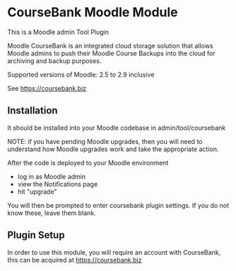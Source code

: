 # CourseBank Moodle Module

This is a Moodle admin Tool Plugin

Moodle CourseBank is an integrated cloud storage solution that allows Moodle admins to push their Moodle Course Backups into the cloud for archiving and backup purposes.

Supported versions of Moodle: 2.5 to 2.9 inclusive

See https://coursebank.biz

## Installation

It should be installed into your Moodle codebase in
 admin/tool/coursebank

NOTE: if you have pending Moodle upgrades, then you will need to understand how Moodle upgrades work and take the appropriate action.

After the code is deployed to your Moodle environment
 - log in as Moodle admin
 - view the Notifications page
 - hit "upgrade"

You will then be prompted to enter coursebank plugin settings. If you do not know these, leave them blank.

## Plugin Setup

In order to use this module, you will require an account with CourseBank, this can be acquired at https://coursebank.biz
